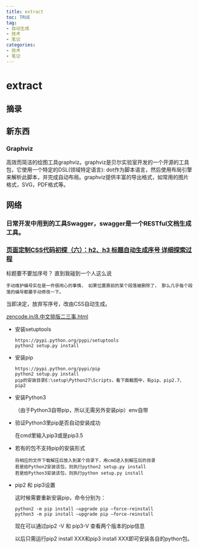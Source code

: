 ```yaml
---
title: extract
toc: TRUE
tag:
- 自动生成
- 技术
- 笔记
categories:
- 技术
- 笔记
---
```

<h1 id="extract">extract</h1>
<h2 id="摘录">摘录</h2>
<h2 id="新东西">新东西</h2>
<h3 id="graphviz">Graphviz</h3>
<p>高效而简洁的绘图工具graphviz。graphviz是贝尔实验室开发的一个开源的工具包，它使用一个特定的DSL(领域特定语言): dot作为脚本语言，然后使用布局引擎来解析此脚本，并完成自动布局。graphviz提供丰富的导出格式，如常用的图片格式，SVG，PDF格式等。</p>
<h2 id="网络">网络</h2>
<h3 id="日常开发中用到的工具swaggerswagger是一个restful文档生成工具">日常开发中用到的工具Swagger，swagger是一个RESTful文档生成工具。</h3>
<h3 id="页面定制css代码初探六h2h3-标题自动生成序号-详细探索过程"><a href="https://www.cnblogs.com/36bian/p/7609304.html">页面定制CSS代码初探（六）：h2、h3 标题自动生成序号 详细探索过程</a></h3>
<p>标题要不要加序号？ 直到我碰到一个人这么说</p>
<pre><code>手动维护编号实在是一件很闹心的事情， 如果位置靠前的某个段落被删除了， 那么几乎每个段落的编号都要手动修改一下。</code></pre>
<p>当即决定，放弃写序号，改由CSS自动生成。</p>
<p><a href="http://zencode.in/8.中文排版二三事.html">zencode.in/8.中文排版二三事.html</a></p>
<ul>
<li><p>安装setuptools</p>
<pre><code>https://pypi.python.org/pypi/setuptools
python2 setup.py install</code></pre></li>
<li><p>安装pip</p>
<pre><code>https://pypi.python.org/pypi/pip
python2 setup.py install
pip的安装目录E:\setup\Python27\Scripts，看下面截图中，有pip、pip2.7、pip2</code></pre></li>
<li><p>安装Python3</p>
<p>（由于Python3自带pip，所以无需另外安装pip）env自带</p></li>
<li><p>验证Python3里pip是否自动安装成功</p>
<p>在cmd里输入pip3或是pip3.5</p></li>
<li><p>若有的包不支持pip的安装形式</p>
<pre><code>将相应的文件下载解压后放入到某个目录下，用cmd进入到解压后的目录
若是给Python2安装该包，则执行python2 setup.py install
若是给Python3安装该包，则执行python setup.py install      </code></pre></li>
<li><p>pip2 和 pip3设置</p>
<p>这时候需要重新安装pip，命令分别为：</p>
<pre><code>python2 -m pip install –upgrade pip –force-reinstall
python3 -m pip install –upgrade pip –force-reinstall </code></pre>
<p>现在可以通过pip2 -V 和 pip3-V 查看两个版本的pip信息</p>
<p>以后只需运行pip2 install XXX和pip3 install XXX即可安装各自的python包。</p></li>
</ul>
